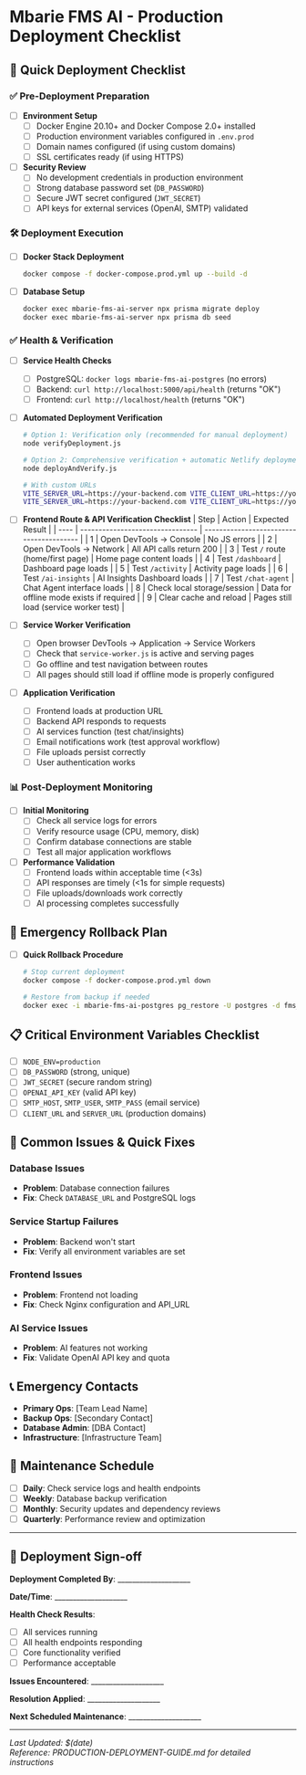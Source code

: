# Mbarie FMS AI - Production Deployment Checklist

## 🚀 Quick Deployment Checklist

### ✅ Pre-Deployment Preparation
- [ ] **Environment Setup**
  - [ ] Docker Engine 20.10+ and Docker Compose 2.0+ installed
  - [ ] Production environment variables configured in `.env.prod`
  - [ ] Domain names configured (if using custom domains)
  - [ ] SSL certificates ready (if using HTTPS)

- [ ] **Security Review**
  - [ ] No development credentials in production environment
  - [ ] Strong database password set (`DB_PASSWORD`)
  - [ ] Secure JWT secret configured (`JWT_SECRET`)
  - [ ] API keys for external services (OpenAI, SMTP) validated

### 🛠️ Deployment Execution
- [ ] **Docker Stack Deployment**
  ```bash
  docker compose -f docker-compose.prod.yml up --build -d
  ```

- [ ] **Database Setup**
  ```bash
  docker exec mbarie-fms-ai-server npx prisma migrate deploy
  docker exec mbarie-fms-ai-server npx prisma db seed
  ```

### ✅ Health & Verification
- [ ] **Service Health Checks**
  - [ ] PostgreSQL: `docker logs mbarie-fms-ai-postgres` (no errors)
  - [ ] Backend: `curl http://localhost:5000/api/health` (returns "OK")
  - [ ] Frontend: `curl http://localhost/health` (returns "OK")

- [ ] **Automated Deployment Verification**
  ```bash
  # Option 1: Verification only (recommended for manual deployment)
  node verifyDeployment.js
  
  # Option 2: Comprehensive verification + automatic Netlify deployment
  node deployAndVerify.js
  
  # With custom URLs
  VITE_SERVER_URL=https://your-backend.com VITE_CLIENT_URL=https://your-frontend.com node verifyDeployment.js
  VITE_SERVER_URL=https://your-backend.com VITE_CLIENT_URL=https://your-frontend.com node deployAndVerify.js
  ```

- [ ] **Frontend Route & API Verification Checklist**
  | Step | Action                           | Expected Result                          |
  | ---- | -------------------------------- | ---------------------------------------- |
  | 1    | Open DevTools → Console          | No JS errors                             |
  | 2    | Open DevTools → Network          | All API calls return 200                 |
  | 3    | Test `/` route (home/first page) | Home page content loads                  |
  | 4    | Test `/dashboard`                | Dashboard page loads                     |
  | 5    | Test `/activity`                 | Activity page loads                      |
  | 6    | Test `/ai-insights`              | AI Insights Dashboard loads              |
  | 7    | Test `/chat-agent`               | Chat Agent interface loads               |
  | 8    | Check local storage/session      | Data for offline mode exists if required |
  | 9    | Clear cache and reload           | Pages still load (service worker test)   |

- [ ] **Service Worker Verification**
  - [ ] Open browser DevTools → Application → Service Workers
  - [ ] Check that `service-worker.js` is active and serving pages
  - [ ] Go offline and test navigation between routes
  - [ ] All pages should still load if offline mode is properly configured

- [ ] **Application Verification**
  - [ ] Frontend loads at production URL
  - [ ] Backend API responds to requests
  - [ ] AI services function (test chat/insights)
  - [ ] Email notifications work (test approval workflow)
  - [ ] File uploads persist correctly
  - [ ] User authentication works

### 📊 Post-Deployment Monitoring
- [ ] **Initial Monitoring**
  - [ ] Check all service logs for errors
  - [ ] Verify resource usage (CPU, memory, disk)
  - [ ] Confirm database connections are stable
  - [ ] Test all major application workflows

- [ ] **Performance Validation**
  - [ ] Frontend loads within acceptable time (<3s)
  - [ ] API responses are timely (<1s for simple requests)
  - [ ] File uploads/downloads work correctly
  - [ ] AI processing completes successfully

## 🔧 Emergency Rollback Plan
- [ ] **Quick Rollback Procedure**
  ```bash
  # Stop current deployment
  docker compose -f docker-compose.prod.yml down
  
  # Restore from backup if needed
  docker exec -i mbarie-fms-ai-postgres pg_restore -U postgres -d fms_ai < backups/latest_backup.dump
  ```

## 📋 Critical Environment Variables Checklist
- [ ] `NODE_ENV=production`
- [ ] `DB_PASSWORD` (strong, unique)
- [ ] `JWT_SECRET` (secure random string)
- [ ] `OPENAI_API_KEY` (valid API key)
- [ ] `SMTP_HOST`, `SMTP_USER`, `SMTP_PASS` (email service)
- [ ] `CLIENT_URL` and `SERVER_URL` (production domains)

## 🚨 Common Issues & Quick Fixes

### Database Issues
- **Problem**: Database connection failures
- **Fix**: Check `DATABASE_URL` and PostgreSQL logs

### Service Startup Failures
- **Problem**: Backend won't start
- **Fix**: Verify all environment variables are set

### Frontend Issues
- **Problem**: Frontend not loading
- **Fix**: Check Nginx configuration and API_URL

### AI Service Issues
- **Problem**: AI features not working
- **Fix**: Validate OpenAI API key and quota

## 📞 Emergency Contacts
- **Primary Ops**: [Team Lead Name]
- **Backup Ops**: [Secondary Contact]
- **Database Admin**: [DBA Contact]
- **Infrastructure**: [Infrastructure Team]

## 🔄 Maintenance Schedule
- [ ] **Daily**: Check service logs and health endpoints
- [ ] **Weekly**: Database backup verification
- [ ] **Monthly**: Security updates and dependency reviews
- [ ] **Quarterly**: Performance review and optimization

---

## 📝 Deployment Sign-off

**Deployment Completed By**: ____________________

**Date/Time**: ____________________

**Health Check Results**: 
- [ ] All services running
- [ ] All health endpoints responding
- [ ] Core functionality verified
- [ ] Performance acceptable

**Issues Encountered**: ____________________

**Resolution Applied**: ____________________

**Next Scheduled Maintenance**: ____________________

---

*Last Updated: $(date)*  
*Reference: PRODUCTION-DEPLOYMENT-GUIDE.md for detailed instructions*
